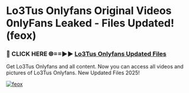 # Lo3Tus Onlyfans Original Videos 0nlyFans Leaked - Files Updated! (feox)

<h3>🔴 CLICK HERE 🌐==►► <a href="https://tinyurl.com/ehrbuxhb" rel="nofollow">Lo3Tus Onlyfans Updated Files</a></h3>

Get Lo3Tus Onlyfans and all content. Now you can access all videos and pictures of Lo3Tus Onlyfans. New Updated Files 2025!

[![feox](https://i.imgur.com/lVYEuWS.gif)](https://tinyurl.com/ehrbuxhb)
